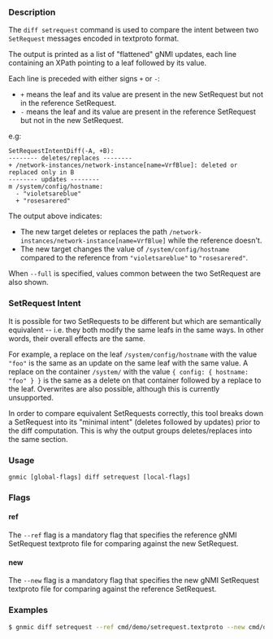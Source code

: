 ### Description

The `diff setrequest` command is used to compare the intent between two
`SetRequest` messages encoded in textproto format.

The output is printed as a list of "flattened" gNMI updates, each line
containing an XPath pointing to a leaf followed by its value.

Each line is preceded with either signs `+` or `-`:

-   `+` means the leaf and its value are present in the new SetRequest but not
    in the reference SetRequest.
-   `-` means the leaf and its value are present in the reference SetRequest but
    not in the new SetRequest.

e.g:

```text
SetRequestIntentDiff(-A, +B):
-------- deletes/replaces --------
+ /network-instances/network-instance[name=VrfBlue]: deleted or replaced only in B
-------- updates --------
m /system/config/hostname:
  - "violetsareblue"
  + "rosesarered"
```

The output above indicates:

-   The new target deletes or replaces the path
    `/network-instances/network-instance[name=VrfBlue]` while the reference
    doesn't.
-   The new target changes the value of `/system/config/hostname` compared to
    the reference from `"violetsareblue"` to `"rosesarered"`.

When `--full` is specified, values common between the two SetRequest are also
shown.

### SetRequest Intent

It is possible for two SetRequests to be different but which are semantically
equivalent -- i.e. they both modify the same leafs in the same ways. In other
words, their overall effects are the same.

For example, a replace on the leaf `/system/config/hostname` with the value
`"foo"` is the same as an update on the same leaf with the same value. A replace
on the container `/system/` with the value `{ config: { hostname: "foo" } }` is
the same as a delete on that container followed by a replace to the leaf.
Overwrites are also possible, although this is currently unsupported.

In order to compare equivalent SetRequests correctly, this tool breaks down a
SetRequest into its "minimal intent" (deletes followed by updates) prior to the
diff computation. This is why the output groups deletes/replaces into the same
section.

### Usage

`gnmic [global-flags] diff setrequest [local-flags]`

### Flags

#### ref

The `--ref` flag is a mandatory flag that specifies the reference gNMI
SetRequest textproto file for comparing against the new SetRequest.

#### new

The `--new` flag is a mandatory flag that specifies the new gNMI SetRequest
textproto file for comparing against the reference SetRequest.

### Examples

```bash
$ gnmic diff setrequest --ref cmd/demo/setrequest.textproto --new cmd/demo/setrequest2.textproto
```
